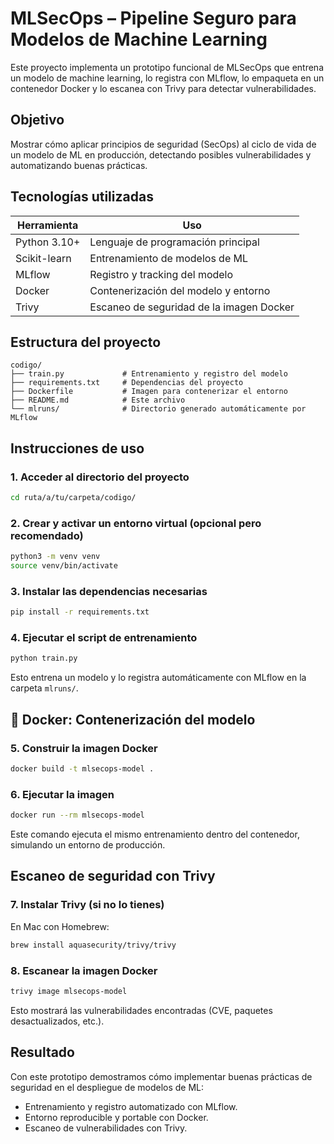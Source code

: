 # MLSecOps – Pipeline Seguro para Modelos de Machine Learning

Este proyecto implementa un prototipo funcional de MLSecOps que entrena un modelo de machine learning, lo registra con MLflow, lo empaqueta en un contenedor Docker y lo escanea con Trivy para detectar vulnerabilidades.


## Objetivo

Mostrar cómo aplicar principios de seguridad (SecOps) al ciclo de vida de un modelo de ML en producción, detectando posibles vulnerabilidades y automatizando buenas prácticas.


## Tecnologías utilizadas

| Herramienta   | Uso                                      |
|---------------|------------------------------------------|
| Python 3.10+   | Lenguaje de programación principal       |
| Scikit-learn   | Entrenamiento de modelos de ML           |
| MLflow         | Registro y tracking del modelo           |
| Docker         | Contenerización del modelo y entorno     |
| Trivy          | Escaneo de seguridad de la imagen Docker|


## Estructura del proyecto

```
codigo/
├── train.py             # Entrenamiento y registro del modelo
├── requirements.txt     # Dependencias del proyecto
├── Dockerfile           # Imagen para contenerizar el entorno
├── README.md            # Este archivo
└── mlruns/              # Directorio generado automáticamente por MLflow
```


## Instrucciones de uso

### 1. Acceder al directorio del proyecto

```bash
cd ruta/a/tu/carpeta/codigo/
```

### 2. Crear y activar un entorno virtual (opcional pero recomendado)

```bash
python3 -m venv venv
source venv/bin/activate
```

### 3. Instalar las dependencias necesarias

```bash
pip install -r requirements.txt
```

### 4. Ejecutar el script de entrenamiento

```bash
python train.py
```

Esto entrena un modelo y lo registra automáticamente con MLflow en la carpeta `mlruns/`.


## 🐳 Docker: Contenerización del modelo

### 5. Construir la imagen Docker

```bash
docker build -t mlsecops-model .
```

### 6. Ejecutar la imagen

```bash
docker run --rm mlsecops-model
```

Este comando ejecuta el mismo entrenamiento dentro del contenedor, simulando un entorno de producción.


## Escaneo de seguridad con Trivy

### 7. Instalar Trivy (si no lo tienes)

En Mac con Homebrew:

```bash
brew install aquasecurity/trivy/trivy
```

### 8. Escanear la imagen Docker

```bash
trivy image mlsecops-model
```

Esto mostrará las vulnerabilidades encontradas (CVE, paquetes desactualizados, etc.).


## Resultado

Con este prototipo demostramos cómo implementar buenas prácticas de seguridad en el despliegue de modelos de ML:

- Entrenamiento y registro automatizado con MLflow.
- Entorno reproducible y portable con Docker.
- Escaneo de vulnerabilidades con Trivy.



